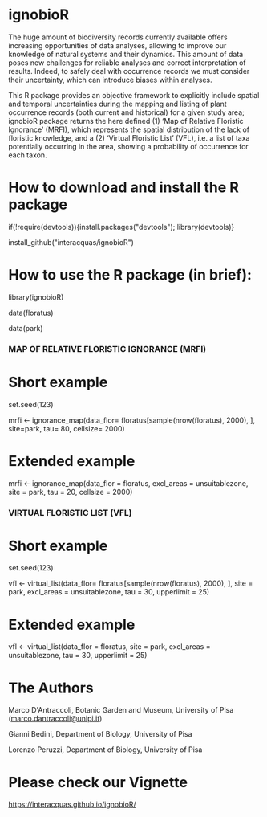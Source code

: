 # ignobioR

The huge amount of biodiversity records currently available offers increasing opportunities of data analyses, allowing to improve our knowledge of natural systems and their dynamics. This amount of data poses new challenges for reliable analyses and correct interpretation of results. Indeed, to safely deal with occurrence records we must consider their uncertainty, which can introduce biases within analyses. 

This R package provides an objective framework to explicitly include spatial and temporal uncertainties during the mapping and listing of plant occurrence records (both current and historical) for a given study area; ignobioR package returns the here defined (1) ‘Map of Relative Floristic Ignorance’ (MRFI), which represents the spatial distribution of the lack of floristic knowledge, and a (2) ‘Virtual Floristic List’ (VFL), i.e. a list of taxa potentially occurring in the area, showing a probability of occurrence for each taxon.

# How to download and install the R package
if(!require(devtools)){install.packages("devtools"); library(devtools)} 

install_github("interacquas/ignobioR")

# How to use the R package (in brief):

library(ignobioR)

data(floratus)

data(park)

### MAP OF RELATIVE FLORISTIC IGNORANCE (MRFI)
# Short example
set.seed(123)

mrfi <- ignorance_map(data_flor= floratus[sample(nrow(floratus), 2000), ],  site=park, tau= 80, cellsize= 2000)

# Extended example
mrfi <- ignorance_map(data_flor = floratus, excl_areas = unsuitablezone, site = park, tau = 20, cellsize = 2000)

### VIRTUAL FLORISTIC LIST (VFL)

# Short example
set.seed(123)

vfl <- virtual_list(data_flor= floratus[sample(nrow(floratus), 2000), ], site = park, excl_areas = unsuitablezone, tau = 30, upperlimit = 25)

# Extended example 
vfl <- virtual_list(data_flor = floratus, site = park, excl_areas = unsuitablezone, tau = 30, upperlimit = 25)


# The Authors

Marco D'Antraccoli, Botanic Garden and Museum, University of Pisa  (marco.dantraccoli@unipi.it)

Gianni Bedini, Department of Biology, University of Pisa

Lorenzo Peruzzi, Department of Biology, University of Pisa


# Please check our Vignette
https://interacquas.github.io/ignobioR/

